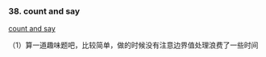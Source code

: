 ### 38. count and say
[count and say](https://leetcode-cn.com/problems/count-and-say/)

（1）算一道趣味题吧，比较简单，做的时候没有注意边界值处理浪费了一些时间 

